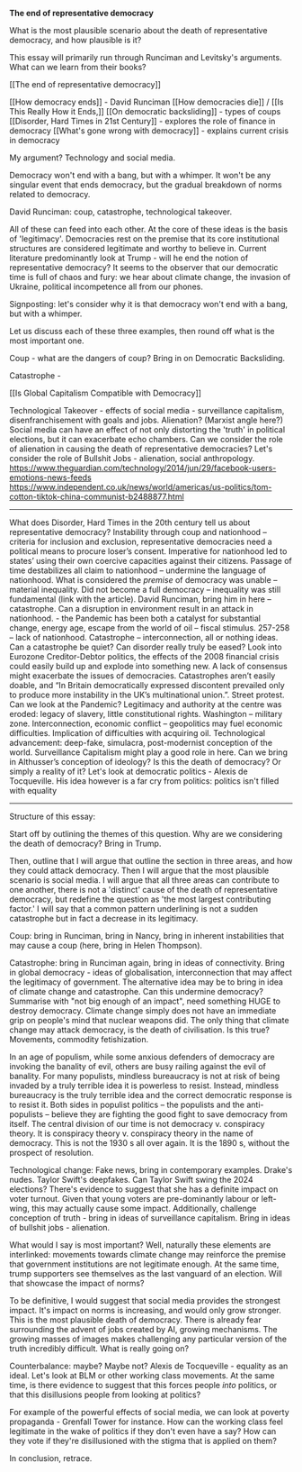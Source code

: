 **The end of representative democracy**

What is the most plausible scenario about the death of representative democracy, and how plausible is it?

This essay will primarily run through Runciman and Levitsky's arguments. What can we learn from their books?

[[The end of representative democracy]]

[[How democracy ends]] - David Runciman
[[How democracies die]] / [[Is This Really How it Ends,]] 
[[On democratic backsliding]] - types of coups
[[Disorder, Hard Times in 21st Century]] - explores the role of finance in democracy
[[What's gone wrong with democracy]] - explains current crisis in democracy

My argument? Technology and social media.

Democracy won't end with a bang, but with a whimper. It won't be any singular event that ends democracy, but the gradual breakdown of norms related to democracy.

David Runciman: coup, catastrophe, technological takeover.

All of these can feed into each other. At the core of these ideas is the basis of 'legitimacy'. Democracies rest on the premise that its core institutional structures are considered legitimate and worthy to believe in. Current literature predominantly look at Trump - will he end the notion of representative democracy? It seems to the observer that our democratic time is full of chaos and fury: we hear about climate change, the invasion of Ukraine, political incompetence all from our phones.

Signposting: let's consider why it is that democracy won't end with a bang, but with a whimper. 

Let us discuss each of these three examples, then round off what is the most important one.

Coup - what are the dangers of coup? Bring in on Democratic Backsliding.

Catastrophe -

[[Is Global Capitalism Compatible with Democracy]]

Technological Takeover - effects of social media - surveillance capitalism, disenfranchisement with goals and jobs. Alienation? (Marxist angle here?) Social media can have an effect of not only distorting the 'truth' in political elections, but it can exacerbate echo chambers. Can we consider the role of alienation in causing the death of representative democracies? Let's consider the role of Bullshit Jobs - alienation, social anthropology. 
https://www.theguardian.com/technology/2014/jun/29/facebook-users-emotions-news-feeds
https://www.independent.co.uk/news/world/americas/us-politics/tom-cotton-tiktok-china-communist-b2488877.html


---

What does Disorder, Hard Times in the 20th century tell us about representative democracy?
Instability through coup and nationhood – criteria for inclusion and exclusion, representative democracies need a political means to procure loser’s consent. Imperative for nationhood led to states’ using their own coercive capacities against their citizens.
Passage of time destabilizes all claim to nationhood – undermine the language of nationhood. What is considered the _premise_ of democracy was unable – material inequality. Did not become a full democracy – inequality was still fundamental (link with the article). David Runciman, bring him in here – catastrophe. Can a disruption in environment result in an attack in nationhood. - the Pandemic has been both a catalyst for substantial change, energy age, escape from the world of oil – fiscal stimulus.
257-258 – lack of nationhood.
Catastrophe – interconnection, all or nothing ideas. Can a catastrophe be quiet? Can disorder really truly be eased? Look into Eurozone Creditor-Debtor politics, the effects of the 2008 financial crisis could easily build up and explode into something new. A lack of consensus might exacerbate the issues of democracies. Catastrophes aren’t easily doable, and “In Britain democratically expressed discontent prevailed only to produce more instability in the UK’s multinational union.”. Street protest. Can we look at the Pandemic? Legitimacy and authority at the centre was eroded: legacy of slavery, little constitutional rights. Washington – military zone.
Interconnection, economic conflict – geopolitics may fuel economic difficulties.
Implication of difficulties with acquiring oil.
Technological advancement: deep-fake, simulacra, post-modernist conception of the world. Surveillance Capitalism might play a good role in here. Can we bring in Althusser’s conception of ideology?
Is this the death of democracy? Or simply a reality of it? Let's look at democratic politics - Alexis de Tocqueville. His idea however is a far cry from politics: politics isn't filled with equality

---

Structure of this essay:

Start off by outlining the themes of this question. Why are we considering the death of democracy? Bring in Trump.

Then, outline that I will argue that outline the section in three areas, and how they could attack democracy. Then I will argue that the most plausible scenario is social media. I will argue that all three areas can contribute to one another, there is not a 'distinct' cause of the death of representative democracy, but redefine the question as 'the most largest contributing factor.' I will say that a common pattern underlining is not a sudden catastrophe but in fact a decrease in its legitimacy. 

Coup: bring in Runciman, bring in Nancy, bring in inherent instabilities that may cause a coup (here, bring in Helen Thompson). 

Catastrophe: bring in Runciman again, bring in ideas of connectivity. Bring in global democracy - ideas of globalisation, interconnection that may affect the legitimacy of government. The alternative idea may be to bring in idea of climate change and catastrophe. Can this undermine democracy? Summarise with "not big enough of an impact", need something HUGE to destroy democracy. Climate change simply does not have an immediate grip on people's mind that nuclear weapons did. The only thing that climate change may attack democracy, is the death of civilisation. Is this true? Movements, commodity fetishization.

In an age of populism, while some anxious defenders of democracy are invoking the banality of evil, others are busy railing against the evil of banality. For many populists, mindless bureaucracy is not at risk of being invaded by a truly terrible idea it is powerless to resist. Instead, mindless bureaucracy is the truly terrible idea and the correct democratic response is to resist it. Both sides in populist politics – the populists and the anti-populists – believe they are fighting the good fight to save democracy from itself. The central division of our time is not democracy v. conspiracy theory. It is conspiracy theory v. conspiracy theory in the name of democracy. This is not the 1930 s all over again. It is the 1890 s, without the prospect of resolution.

Technological change: Fake news, bring in contemporary examples. Drake's nudes. Taylor Swift's deepfakes. Can Taylor Swift swing the 2024 elections? There's evidence to suggest that she has a definite impact on voter turnout. Given that young voters are pre-dominantly labour or left-wing, this may actually cause some impact. Additionally, challenge conception of truth - bring in ideas of surveillance capitalism. Bring in ideas of bullshit jobs - alienation.

What would I say is most important? Well, naturally these elements are interlinked: movements towards climate change may reinforce the premise that government institutions are not legitimate enough. At the same time, trump supporters see themselves as the last vanguard of an election. Will that showcase the impact of norms?

To be definitive, I would suggest that social media provides the strongest impact. It's impact on norms is increasing, and would only grow stronger. This is the most plausible death of democracy. There is already fear surrounding the advent of jobs created by AI, growing mechanisms. The growing masses of images makes challenging any particular version of the truth incredibly difficult. What is really going on?

Counterbalance: maybe? Maybe not? Alexis de Tocqueville - equality as an ideal. Let's look at BLM or other working class movements. At the same time, is there evidence to suggest that this forces people *into* politics, or that this disillusions people from looking at politics?

For example of the powerful effects of social media, we can look at poverty propaganda - Grenfall Tower for instance. How can the working class feel legitimate in the wake of politics if they don't even have a say? How can they vote if they're disillusioned with the stigma that is applied on them?

In conclusion, retrace.
